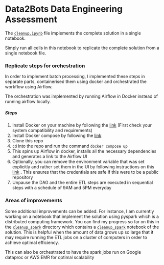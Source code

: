 # Data2Bots Data Engineering Assessment

The [`cleanup.ipynb`](https://github.com/Akawi85/data2bots/blob/main/cleanup.ipynb) file implements the complete solution in a single notebook.  

Simply run all cells in this notebook to replicate the complete solution from a single notebook file.

### Replicate steps for orchestration
In order to implement batch processing, I implemented these steps in separate parts, containerised them using docker
and orchestrated the workflow using Airflow.

The orchestration was implemented by running Airflow in Docker instead of running airflow locally.

##### Steps 

1. Install Docker on your machine by following the [link](https://docs.docker.com/engine/install/) (First check your system compatibility and requirements)  
2. Install Docker compose by following the [link](https://www.digitalocean.com/community/tutorials/how-to-install-and-use-docker-compose-on-ubuntu-20-04)  
3. Clone this repo
4. `cd` into the repo and run the command `docker compose up`
5. This spins up Airflow in docker, installs all the necessary dependencies and generates a link to the Airflow UI
6. Optionally, you can remove the environment variable that was set explicitly and rather set them in the UI by following instructions on this [link](https://airflow.apache.org/docs/apache-airflow/stable/howto/variable.html) . This ensures that the credentials are safe if this were to be a public repository  
7. Unpause the DAG and the entire ETL steps are executed in sequential steps with a schedule of 9AM and 5PM everyday

### Areas of improvements

Some additional improvements can be added. For instance, I am currently working on a notebook that implement the solution using pyspark which is a distributed computing framework. You can find my progress so far on this in the [`cleanup_spark`](https://github.com/Akawi85/data2bots/tree/main/cleanup_spark) directory which contains a [`cleanup_spark`](https://github.com/Akawi85/data2bots/blob/main/cleanup_spark/cleanup_spark.ipynb) notebook of the solution. This is helpful when the amount of data grows up so large that it may require running the ETL jobs on a cluster of computers in order to achieve optimal efficiency.

This can also be orchestrated to have the spark jobs run on Google dataproc or AWS EMR for optimal scalability

